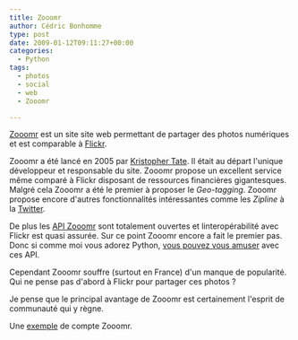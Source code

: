 ```yaml
---
title: Zooomr
author: Cédric Bonhomme
type: post
date: 2009-01-12T09:11:27+00:00
categories:
  - Python
tags:
  - photos
  - social
  - web
  - Zooomr

---
```

[Zooomr][1] est un site site web permettant de partager des photos numériques
et est comparable à [Flickr][2].

Zooomr a été lancé en 2005 par [Kristopher Tate][3].
Il était au départ l'unique développeur et responsable du site.
Zooomr propose un excellent service même comparé à Flickr disposant de ressources
financières gigantesques. Malgré cela Zooomr a été le premier à proposer le
_Geo-tagging_.
Zooomr propose encore d'autres fonctionnalités intéressantes comme les _Zipline_ à la
[Twitter][4].

De plus les [API Zooomr][5] sont totalement ouvertes et linteropérabilité avec Flickr
est quasi assurée. Sur ce point Zooomr encore a fait le premier pas. Donc si comme moi
vous adorez Python, [vous pouvez vous amuser][6] avec ces API.

Cependant Zooomr souffre (surtout en France) d'un manque de popularité.
Qui ne pense pas d'abord à Flickr pour partager ces photos ?

Je pense que le principal avantage de Zooomr est certainement l'esprit de communauté qui
y règne.

Une [exemple][7] de compte Zooomr.

 [1]: http://fr.wikipedia.org/wiki/Zooomr
 [2]: http://fr.wikipedia.org/wiki/Flickr
 [3]: http://www.zooomr.com/people/kristopher
 [4]: http://fr.wikipedia.org/wiki/Twitter
 [5]: http://trac.zooomr.com/trac/wiki/ZooomrAPI
 [6]: http://sites.google.com/site/zooomrapi
 [7]: http://www.zooomr.com/photos/28230@Z01

